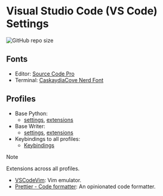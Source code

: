 # Visual Studio Code (VS Code) Settings

![GitHub repo size](https://img.shields.io/github/repo-size/leugimkm/vscode-settings)

## Fonts

- Editor: [Source Code Pro](https://github.com/adobe-fonts/source-code-pro)
- Terminal: [CaskaydiaCove Nerd Font](https://github.com/ryanoasis/nerd-fonts)

## Profiles

- Base Python:
  - [settings](profiles/base_python/settings.json), [extensions](profiles/base_python/extensions.json)
- Base Writer:
  - [settings](profiles/base_writer/settings.json), [extensions](profiles/base_writer/extensions.json)
- Keybindings to all profiles:
  - [Keybindings](/keybindings.json)

> [!NOTE]
> Extensions across all profiles.
>
> - [VSCodeVim](https://marketplace.visualstudio.com/items?itemName=vscodevim.vim):
>   Vim emulator.
> - [Prettier - Code formatter](https://marketplace.visualstudio.com/items?itemName=esbenp.prettier-vscode):
>   An opinionated code formatter.
